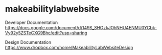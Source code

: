 # makeabilitylabwebsite
Developer Documentation
https://docs.google.com/document/d/149S_SHOzkJOhNHU4ENMU0YCbk-Vy92y5ZSTeCXG9Bhc/edit?usp=sharing

Design Documentation
https://www.dropbox.com/home/MakeabilityLabWebsiteDesign


